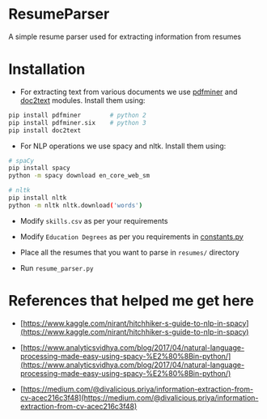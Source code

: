 # ResumeParser
A simple resume parser used for extracting information from resumes

# Installation

- For extracting text from various documents we use [pdfminer](https://github.com/euske/pdfminer) and [doc2text](https://github.com/ankushshah89/python-docx2txt) modules. Install them using:

```bash
pip install pdfminer        # python 2
pip install pdfminer.six    # python 3
pip install doc2text
```

- For NLP operations we use spacy and nltk. Install them using:

```bash
# spaCy
pip install spacy
python -m spacy download en_core_web_sm

# nltk
pip install nltk
python -m nltk nltk.download('words')
```

- Modify `skills.csv` as per your requirements

- Modify `Education Degrees` as per you requirements in [constants.py](https://github.com/OmkarPathak/ResumeParser/blob/master/constants.py)

- Place all the resumes that you want to parse in `resumes/` directory

- Run `resume_parser.py`

# References that helped me get here

- [https://www.kaggle.com/nirant/hitchhiker-s-guide-to-nlp-in-spacy](https://www.kaggle.com/nirant/hitchhiker-s-guide-to-nlp-in-spacy)

- [https://www.analyticsvidhya.com/blog/2017/04/natural-language-processing-made-easy-using-spacy-%E2%80%8Bin-python/](https://www.analyticsvidhya.com/blog/2017/04/natural-language-processing-made-easy-using-spacy-%E2%80%8Bin-python/)

- [https://medium.com/@divalicious.priya/information-extraction-from-cv-acec216c3f48](https://medium.com/@divalicious.priya/information-extraction-from-cv-acec216c3f48)
